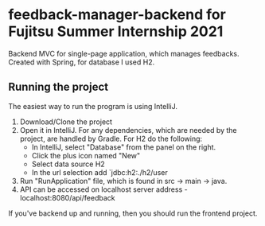 # feedback-manager-backend for Fujitsu Summer Internship 2021
Backend MVC for single-page application, which manages feedbacks. Created with Spring, for database I used H2.

## Running the project
The easiest way to run the program is using IntelliJ.

1. Download/Clone the project
2. Open it in IntelliJ. For any dependencies, which are needed by the project, are handled by Gradle. For H2 do the following:
   - In IntelliJ, select "Database" from the panel on the right.
   - Click the plus icon named "New"
   - Select data source H2 
   - In the url selection add `jdbc:h2:./h2/user
3. Run "RunApplication" file, which is found in src -> main -> java.
4. API can be accessed on localhost server address - localhost:8080/api/feedback

If you've backend up and running, then you should run the frontend project.
